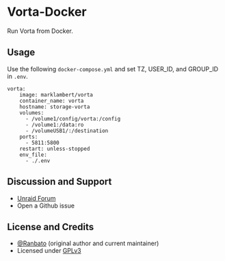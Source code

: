 # Vorta-Docker

Run Vorta from Docker.

## Usage

Use the following `docker-compose.yml` and set TZ, USER_ID, and GROUP_ID in `.env`.

```
vorta:
    image: marklambert/vorta
    container_name: vorta
    hostname: storage-vorta
    volumes:
      - /volume1/config/vorta:/config
      - /volume1:/data:ro
      - /volumeUSB1/:/destination
    ports:
      - 5811:5800
    restart: unless-stopped
    env_file:
      - ./.env
```

## Discussion and Support

- [Unraid Forum](https://forums.unraid.net/topic/117021-support-smartphonelover-vorta-gui-for-borg-backup/)
- Open a Github issue


## License and Credits

- [@Ranbato](https://github.com/Ranbato) (original author and current maintainer)
- Licensed under [GPLv3](LICENSE.txt)
